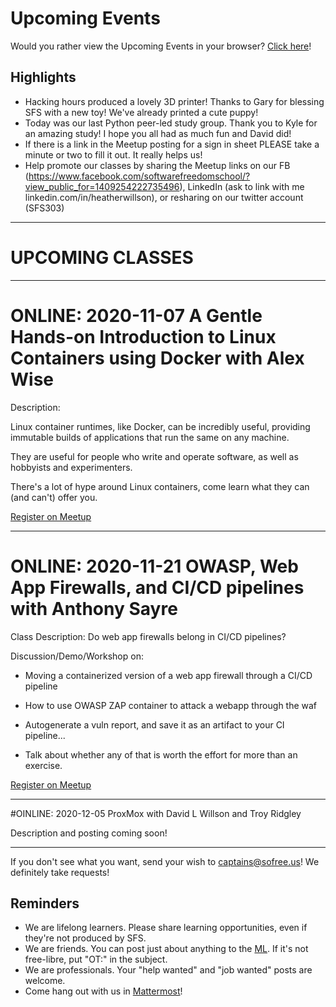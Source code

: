 # Upcoming Events

Would you rather view the Upcoming Events in your browser? [Click here](https://gitlab.com/sofreeus/sofreeus/blob/master/upcoming-events.md)!


## Highlights
* Hacking hours produced a lovely 3D printer!  Thanks to Gary for blessing SFS with a new toy! We've already printed a cute puppy!
* Today was our last Python peer-led study group. Thank you to Kyle for an amazing study!  I hope you all had as much fun and David did!
* If there is a link in the Meetup posting for a sign in sheet PLEASE take a minute or two to fill it out.  It really helps us!
* Help promote our classes by sharing the Meetup links on our FB (https://www.facebook.com/softwarefreedomschool/?view_public_for=1409254222735496), LinkedIn (ask to link with me linkedin.com/in/heatherwillson), or resharing on our twitter account (SFS303)

---

# UPCOMING CLASSES

---

# ONLINE: 2020-11-07 A Gentle Hands-on Introduction to Linux Containers using Docker with Alex Wise
 
Description:

Linux container runtimes, like Docker, can be incredibly useful, providing immutable builds of applications that run the same on any machine.

They are useful for people who write and operate software, as well as hobbyists and experimenters.

There's a lot of hype around Linux containers, come learn what they can (and can't) offer you.


[Register on Meetup](https://www.meetup.com/sofreeus/events/274108554/)

---

# ONLINE: 2020-11-21 OWASP, Web App Firewalls, and CI/CD pipelines with Anthony Sayre

Class Description: Do web app firewalls belong in CI/CD pipelines?

Discussion/Demo/Workshop on:

- Moving a containerized version of a web app firewall through a CI/CD pipeline

- How to use OWASP ZAP container to attack a webapp through the waf

- Autogenerate a vuln report, and save it as an artifact to your CI pipeline...

- Talk about whether any of that is worth the effort for more than an exercise.

[Register on Meetup](https://www.meetup.com/sofreeus/events/274132215/)

---

#OINLINE: 2020-12-05  ProxMox with David L Willson and Troy Ridgley

Description and posting coming soon!

---

If you don't see what you want, send your wish to captains@sofree.us! We definitely take requests!

## Reminders

* We are lifelong learners. Please share learning opportunities, even if they're not produced by SFS.
* We are friends. You can post just about anything to the [ML](http://lists.sofree.us/cgi-bin/mailman/listinfo/sfs). If it's not free-libre, put "OT:" in the subject.
* We are professionals. Your "help wanted" and "job wanted" posts are welcome.
* Come hang out with us in [Mattermost](https://mattermost.sofree.us/sfs303/channels/town-square)!
